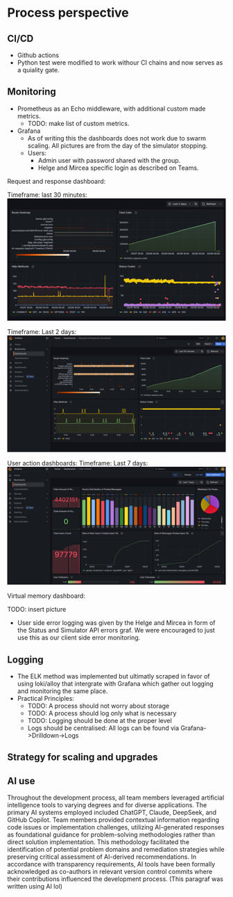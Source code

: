 # Process perspective

## CI/CD
- Github actions
- Python test were modified to work withour CI chains and now serves as a quiality gate. <!-- This is from a task description:  https://github.com/itu-devops/lecture_notes/blob/master/sessions/session_07/README_TASKS.md -->

## Monitoring 
<!-- Monitoring choice arguments is not a requirement (I checked)  -->
- Prometheus as an Echo middleware, with additional custom made metrics.
    - TODO: make list of custom metrics.
- Grafana
    - As of writing this the dashboards does not work due to swarm scaling. All pictures are from the day of the simulator stopping. 
    - Users:
        - Admin user with password shared with the group.
        - Helge and Mircea specific login as described on Teams.

Request and response dashboard:

Timeframe: last 30 minutes:
![Request and response dashboard last 30 minutes](/report/images/monitoring-response-request-t2d.png)

Timeframe: Last 2 days:
![Request and response dashboardLast 2 days](/report/images/monitoring-response-request-t30.png)

User action dashboards:
Timeframe: Last 7 days:
![User action dashboards Last 7 days](/report/images/monitoring-user-actions-t7d.png)

Virtual memory dashboard:

TODO: insert picture

- User side error logging was given by the Helge and Mircea in form of the Status and Simulator API errors graf. We were encouraged to just use this as our client side error monitoring. <!-- Helge said this in a lecture  -->

## Logging
- The ELK method was implemented but ultimatly scraped in favor of using loki/alloy that intergrate with Grafana which gather out logging and monitoring the same place. 
- Practical Principles:
    - TODO: A process should not worry about storage
    - TODO: A process should log only what is necessary
    - TODO: Logging should be done at the proper level 
    - Logs should be centralised: All logs can be found via Grafana->Drilldown->Logs

## Strategy for scaling and upgrades

## AI use
Throughout the development process, all team members leveraged artificial intelligence tools to varying degrees and for diverse applications. The primary AI systems employed included ChatGPT, Claude, DeepSeek, and GitHub Copilot. Team members provided contextual information regarding code issues or implementation challenges, utilizing AI-generated responses as foundational guidance for problem-solving methodologies rather than direct solution implementation. This methodology facilitated the identification of potential problem domains and remediation strategies while preserving critical assessment of AI-derived recommendations. In accordance with transparency requirements, AI tools have been formally acknowledged as co-authors in relevant version control commits where their contributions influenced the development process.  (This paragraf was written using AI lol)